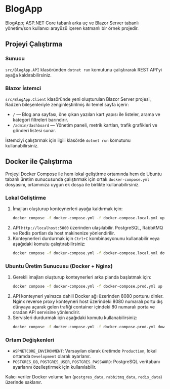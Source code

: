 # BlogApp

BlogApp; ASP.NET Core tabanlı arka uç ve Blazor Server tabanlı yönetim/son kullanıcı arayüzü içeren katmanlı bir örnek projedir.

## Projeyi Çalıştırma

### Sunucu
`src/BlogApp.API` klasöründen `dotnet run` komutunu çalıştırarak REST API'yi ayağa kaldırabilirsiniz.

### Blazor İstemci
`src/BlogApp.Client` klasöründe yeni oluşturulan Blazor Server projesi, Radzen bileşenleriyle zenginleştirilmiş iki temel sayfa içerir:

- `/` — Blog ana sayfası, öne çıkan yazıları kart yapısı ile listeler, arama ve kategori filtreleri barındırır.
- `/admin/dashboard` — Yönetim paneli, metrik kartları, trafik grafikleri ve gönderi listesi sunar.

İstemciyi çalıştırmak için ilgili klasörde `dotnet run` komutunu kullanabilirsiniz.

## Docker ile Çalıştırma

Projeyi Docker Compose ile hem lokal geliştirme ortamında hem de Ubuntu tabanlı üretim sunucusunda çalıştırmak için ortak `docker-compose.yml` dosyasını, ortamınıza uygun ek dosya ile birlikte kullanabilirsiniz.

### Lokal Geliştirme
1. İmajları oluşturup konteynerleri ayağa kaldırmak için:
   ```bash
   docker compose -f docker-compose.yml -f docker-compose.local.yml up --build
   ```
2. API `http://localhost:5000` üzerinden ulaşılabilir. PostgreSQL, RabbitMQ ve Redis portları da host makinenize yönlendirilir.
3. Konteynerleri durdurmak için `Ctrl+C` kombinasyonunu kullanabilir veya aşağıdaki komutu çalıştırabilirsiniz:
   ```bash
   docker compose -f docker-compose.yml -f docker-compose.local.yml down
   ```

### Ubuntu Üretim Sunucusu (Docker + Nginx)
1. Gerekli imajları oluşturup konteynerleri arka planda başlatmak için:
   ```bash
   docker compose -f docker-compose.yml -f docker-compose.prod.yml up -d --build
   ```
2. API konteyneri yalnızca dahili Docker ağı üzerinden 8080 portunu dinler. Nginx reverse proxy konteyneri host üzerindeki 8080 numaralı portu dış dünyaya açarak gelen trafiği container içindeki 80 numaralı porta ve oradan API servisine yönlendirir.
3. Servisleri durdurmak için aşağıdaki komutu kullanabilirsiniz:
   ```bash
   docker compose -f docker-compose.yml -f docker-compose.prod.yml down
   ```

### Ortam Değişkenleri
- `ASPNETCORE_ENVIRONMENT`: Varsayılan olarak üretimde `Production`, lokal ortamda `Development` olarak ayarlanır.
- `POSTGRES_DB`, `POSTGRES_USER`, `POSTGRES_PASSWORD`: PostgreSQL veritabanı ayarlarını özelleştirmek için kullanılabilir.

Kalıcı veriler Docker volume'ları (`postgres_data`, `rabbitmq_data`, `redis_data`) üzerinde saklanır.
